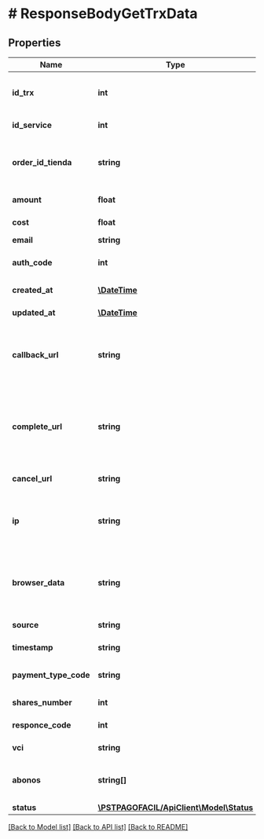 # # ResponseBodyGetTrxData

## Properties

Name | Type | Description | Notes
------------ | ------------- | ------------- | -------------
**id_trx** | **int** | ID de la transacción en Pago Fácil | [optional] 
**id_service** | **int** | ID del servicio | [optional] 
**order_id_tienda** | **string** | ID del comercio para identificar su tienda | [optional] 
**amount** | **float** | Monto de la transacción | [optional] 
**cost** | **float** | Costo de la transacción | [optional] 
**email** | **string** | Email | [optional] 
**auth_code** | **int** | Codigo de autorizacion de la compra | [optional] 
**created_at** | [**\DateTime**](\DateTime.md) | Fecha de creación | [optional] 
**updated_at** | [**\DateTime**](\DateTime.md) | Fecha de actualización | [optional] 
**callback_url** | **string** | url a la que se llama una vez la transacción es completada | [optional] 
**complete_url** | **string** | url a la que se redireciona al cliente una vez la transacción es completada | [optional] 
**cancel_url** | **string** | currently out of order | [optional] 
**ip** | **string** | ip adress of the device from where transaction was completed | [optional] 
**browser_data** | **string** | data from the browser where the transaction was completed | [optional] 
**source** | **string** | Método de pago | [optional] 
**timestamp** | **string** | uso transbank | [optional] 
**payment_type_code** | **string** | Forma de pago que usa el cliente | [optional] 
**shares_number** | **int** | Cuotas de la transacción | [optional] 
**responce_code** | **int** | uso transbank | [optional] 
**vci** | **string** | uso transbank | [optional] 
**abonos** | **string[]** | Abonos relacionados a la transacción | [optional] 
**status** | [**\PSTPAGOFACIL/ApiClient\Model\Status**](Status.md) |  | [optional] 

[[Back to Model list]](../../README.md#documentation-for-models) [[Back to API list]](../../README.md#documentation-for-api-endpoints) [[Back to README]](../../README.md)


